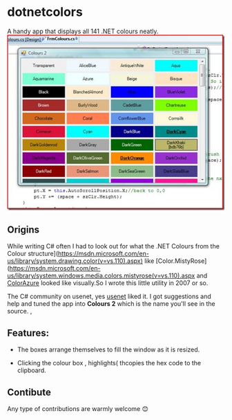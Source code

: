 # dotnetcolors

A handy app that displays all 141 .NET colours neatly.
![Screenshot of app](https://github.com/gideondsouza/dotnetcolors/raw/master/colours2_screenie_thumb.jpg)
## Origins 
While writing C# often I had to look out for what the .NET Colours from the Colour structure](https://msdn.microsoft.com/en-us/library/system.drawing.color(v=vs.110).aspx) like [Color.MistyRose](https://msdn.microsoft.com/en-us/library/system.windows.media.colors.mistyrose(v=vs.110).aspx and [ColorAzure](https://msdn.microsoft.com/en-us/library/system.windows.media.colors.azure(v=vs.110).aspx) looked like visually.So I wrote this little utility in 2007 or so.

The C# community on usenet, yes [usenet](https://en.wikipedia.org/wiki/Usenet) liked it. I got suggestions and help and tuned the app into **Colours 2** which is the name you'll see in the source.  ,

## Features:
* The boxes arrange themselves to fill the window as it is resized.

* Clicking the colour box , highlights( thcopies the hex code to the clipboard.
## Contibute 
Any type of contributions are warmly welcome :blush:
